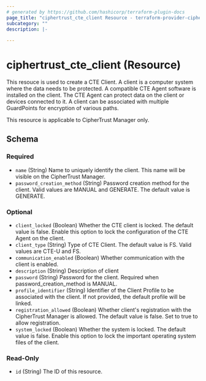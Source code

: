 ```yaml
---
# generated by https://github.com/hashicorp/terraform-plugin-docs
page_title: "ciphertrust_cte_client Resource - terraform-provider-ciphertrust"
subcategory: ""
description: |-
  
---
```


# ciphertrust_cte_client (Resource)

This resouce is used to create a CTE Client. A client is a computer system where the data needs to be protected. A compatible CTE Agent software is installed on the client. The CTE Agent can protect data on the client or devices connected to it. A client can be associated with multiple GuardPoints for encryption of various paths.

This resource is applicable to CipherTrust Manager only.

<!-- schema generated by tfplugindocs -->
## Schema

### Required

- `name` (String) Name to uniquely identify the client. This name will be visible on the CipherTrust Manager.
- `password_creation_method` (String) Password creation method for the client. Valid values are MANUAL and GENERATE. The default value is GENERATE.

### Optional

- `client_locked` (Boolean) Whether the CTE client is locked. The default value is false. Enable this option to lock the configuration of the CTE Agent on the client.
- `client_type` (String) Type of CTE Client. The default value is FS. Valid values are CTE-U and FS.
- `communication_enabled` (Boolean) Whether communication with the client is enabled.
- `description` (String) Description of client
- `password` (String) Password for the client. Required when password_creation_method is MANUAL.
- `profile_identifier` (String) Identifier of the Client Profile to be associated with the client. If not provided, the default profile will be linked.
- `registration_allowed` (Boolean) Whether client's registration with the CipherTrust Manager is allowed. The default value is false. Set to true to allow registration.
- `system_locked` (Boolean) Whether the system is locked. The default value is false. Enable this option to lock the important operating system files of the client.

### Read-Only

- `id` (String) The ID of this resource.


